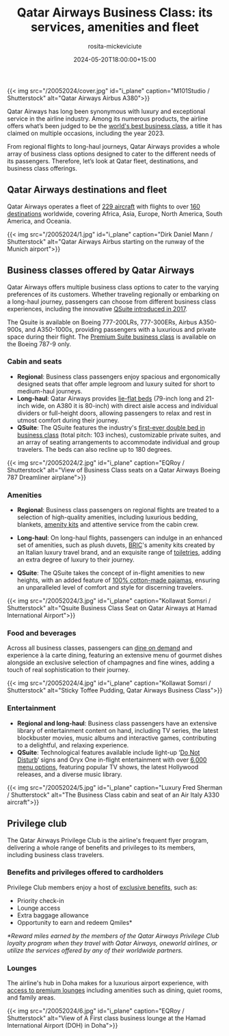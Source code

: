 ﻿---
title: "Qatar Airways Business Class: its services, amenities and fleet"
meta_title: "Qatar Airways Business Class: services, amenities and fleet"
description: "World's Best Business Class of Qatar Airways - from the spacious Qsuite to the latest in-flight technology, designer amenities and personalized service."
date: 2024-05-20T18:00:00+15:00
draft: false
thumb: "/20052024/cover.jpg"
thumb_alt: "Qatar Airways Airbus A380"
author: "rosita-mickeviciute"
is_article: true
---

{{< img src="/20052024/cover.jpg" id="i_plane" caption="M101Studio / Shutterstock" alt="Qatar Airways Airbus A380">}}

Qatar Airways has long been synonymous with luxury and exceptional service in the airline industry. Among its numerous products, the airline offers what’s been judged to be the [world's best business class](https://www.qatarairways.com/en-au/offers/fly-the-worlds-best-business-class.html), a title it has claimed on multiple occasions, including the year 2023. 

From regional flights to long-haul journeys, Qatar Airways provides a whole array of business class options designed to cater to the different needs of its passengers. Therefore, let’s look at Qatar fleet, destinations, and business class offerings. 

## Qatar Airways destinations and fleet

Qatar Airways operates a fleet of [229 aircraft](https://www.qatarairways.com/en/fleet.html) with flights to over [160 destinations](https://www.qatarairways.com/press-releases/en-WW/230930-qatar-airways-selects-starlink-to-enhance-in-flight-experience-with-complimentary-high-speed-internet-connectivity#:~:text=Qatar%20Airways%20currently%20flies%20to,in%202021%20and%202022%20consecutively.) worldwide, covering Africa, Asia, Europe, North America, South America, and Oceania. 

{{< img src="/20052024/1.jpg" id="i_plane" caption="Dirk Daniel Mann / Shutterstock" alt="Qatar Airways Airbus starting on the runway of the Munich airport">}} 

## Business classes offered by Qatar Airways 

Qatar Airways offers multiple business class options to cater to the varying preferences of its customers. Whether traveling regionally or embarking on a long-haul journey, passengers can choose from different business class experiences, including the innovative [QSuite introduced in 2017](https://www.qatarairways.com/en-fi/press-releases/2017/June/qatar-airways-showcases-award-winning-qsuite-on-the-opening-day-.html).

The Qsuite is available on Boeing 777-200LRs, 777-300ERs, Airbus A350-900s, and A350-1000s, providing passengers with a luxurious and private space during their flight. The [Premium Suite](https://www.turningleftforless.com/qatar-airways-new-dreamliner-boeing-787-9-business-class-premium-suite-qsuite-review/)[ business class](https://www.turningleftforless.com/qatar-airways-new-dreamliner-boeing-787-9-business-class-premium-suite-qsuite-review/) is available on the Boeing 787-9 only.

### Cabin and seats

- **Regional**: Business class passengers enjoy spacious and ergonomically designed seats that offer ample legroom and luxury suited for short to medium-haul journeys.
- **Long-haul**: Qatar Airways provides [lie-flat beds](https://www.turningleftforless.com/a-guide-to-qatar-airways-business-class-seats/) (79-inch long and 21-inch wide, on A380 it is 80-inch) with direct aisle access and individual dividers or full-height doors, allowing passengers to relax and rest in utmost comfort during their journey.
- **QSuite**: The QSuite features the industry's [first-ever double bed in business class](https://www.priestmangoode.com/project/qatar-airways/#:~:text=The%20Qsuite%20was%20unveiled%20to,to%20have%20a%20double%20bed.) (total pitch: 103 inches), customizable private suites, and an array of seating arrangements to accommodate individual and group travelers. The beds can also recline up to 180 degrees. 

{{< img src="/20052024/2.jpg" id="i_plane" caption="EQRoy / Shutterstock" alt="View of Business Class seats on a Qatar Airways Boeing 787 Dreamliner airplane">}}

### Amenities

- **Regional**: Business class passengers on regional flights are treated to a selection of high-quality amenities, including luxurious bedding, blankets, [amenity kits](https://www.travelcodex.com/qatar-airways-business-class-amenity-kit/) and attentive service from the cabin crew.

- **Long-haul**: On long-haul flights, passengers can indulge in an enhanced set of amenities, such as plush duvets, [BRIC](https://www.brics.it/)'s amenity kits created by an Italian luxury travel brand, and an exquisite range of [toiletries](https://www.qatarairways.com/press-releases/en-WW/215174-qatar-airways-introduces-exclusive-amenity-kit-partnership-with-iconic-french-perfumer-diptyque), adding an extra degree of luxury to their journey.
- **QSuite**: The QSuite takes the concept of in-flight amenities to new heights, with an added feature of [100% cotton-made pajamas](https://www.qatarairways.com/en-nl/inspire/qr-business-class.html), ensuring an unparalleled level of comfort and style for discerning travelers.

{{< img src="/20052024/3.jpg" id="i_plane" caption="Kollawat Somsri / Shutterstock" alt="Qsuite Business Class Seat on Qatar Airways at Hamad International Airport">}}

### Food and beverages

Across all business classes, passengers can [dine on demand](https://www.qatarairways.com/en-nl/inspire/qr-business-class.html) and experience à la carte dining, featuring an extensive menu of gourmet dishes alongside an exclusive selection of champagnes and fine wines, adding a touch of real sophistication to their journey.

{{< img src="/20052024/4.jpg" id="i_plane" caption="Kollawat Somsri / Shutterstock" alt="Sticky Toffee Pudding, Qatar Airways Business Class">}}

### Entertainment

- **Regional and long-haul**: Business class passengers have an extensive library of entertainment content on hand, including TV series, the latest blockbuster movies, music albums and interactive games, contributing to a delightful, and relaxing experience.
- **QSuite**: Technological features available include light-up ‘[Do Not Disturb](https://thepointsguy.com/guide/ultimate-guide-to-qatar-qsuites/)‘ signs and Oryx One in-flight entertainment with over [6,000 menu options](https://www.qatarairways.com/en/ife-homepage.html), featuring popular TV shows, the latest Hollywood releases, and a diverse music library. 

{{< img src="/20052024/5.jpg" id="i_plane" caption="Luxury Fred Sherman / Shutterstock" alt="The Business Class cabin and seat of an Air Italy A330 aircraft">}}

## Privilege club 

The Qatar Airways Privilege Club is the airline's frequent flyer program, delivering a whole range of benefits and privileges to its members, including business class travelers.

### Benefits and privileges offered to cardholders

Privilege Club members enjoy a host of [exclusive benefits](https://www.qatarairways.com/en-qa/Privilege-Club/member_benefits.html), such as:

- Priority check-in
- Lounge access
- Extra baggage allowance
- Opportunity to earn and redeem Qmiles\*

*\*Reward miles earned by the members of the Qatar Airways Privilege Club loyalty program when they travel with Qatar Airways, oneworld airlines, or utilize the services offered by any of their worldwide partners.*

### Lounges

The airline's hub in Doha makes for a luxurious airport experience, with [access to premium lounges](https://www.qatarairways.com/en/lounges/worldwide.html) including amenities such as dining, quiet rooms, and family areas. 

{{< img src="/20052024/6.jpg" id="i_plane" caption="EQRoy / Shutterstock" alt="View of A First class business lounge at the Hamad International Airport (DOH) in Doha">}}





